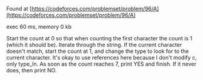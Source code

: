 Found at [https://codeforces.com/problemset/problem/96/A](https://codeforces.com/problemset/problem/96/A)

exec 60 ms, memory 0 kb

Start the count at 0 so that when counting the first character the count is 1 (which it should be). Iterate through the string. If the current character doesn't match, start the count at 1, and change the type to look for to the current character. It's okay to use references here because I don't modify c, only type_ln. As soon as the count reaches 7, print YES and finish. If it never does, then print NO.
